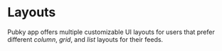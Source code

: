 # Layouts

Pubky app offers multiple customizable UI layouts for users that prefer different _column_, _grid_, and _list_ layouts for their feeds.